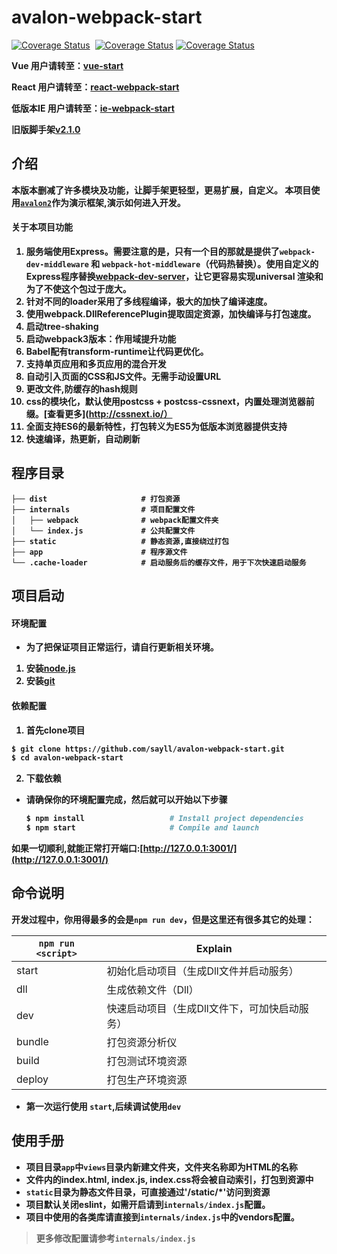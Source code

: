 # avalon-webpack-start
[![Coverage Status](https://travis-ci.org/sayll/avalon-webpack-start.svg?branch=master)](https://travis-ci.org/sayll/avalon-webpack-start)  [![Coverage Status](https://coveralls.io/repos/github/sayll/avalon-webpack-start/badge.svg)](https://coveralls.io/github/sayll/avalon-webpack-start) [![Coverage Status](https://codeclimate.com/github/sayll/avalon-webpack-start/badges/gpa.svg)](https://codeclimate.com/github/sayll/avalon-webpack-start)

<b>Vue 用户请转至：[vue-start](https://github.com/sayll/vue-start)</b>

<b>React 用户请转至：[react-webpack-start](https://github.com/sayll/react-webpack-start)</b>

<b>低版本IE 用户请转至：[ie-webpack-start](https://github.com/sayll/ie-webpack-start)</b>

<b>旧版脚手架[v2.1.0](https://github.com/sayll/avalon-webpack-start/tree/v2.1.0)

## 介绍
本版本删减了许多模块及功能，让脚手架更轻型，更易扩展，自定义。
本项目使用[`avalon2`](https://github.com/RubyLouvre/avalon)作为演示框架,演示如何进入开发。

#### 关于本项目功能
1. 服务端使用Express。需要注意的是，只有一个目的那就是提供了`webpack-dev-middleware` 和 `webpack-hot-middleware`（代码热替换）。使用自定义的Express程序替换[webpack-dev-server](https://github.com/webpack/webpack-dev-server)，让它更容易实现universal 渲染和为了不使这个包过于庞大。
2. 针对不同的loader采用了多线程编译，极大的加快了编译速度。
3. 使用webpack.DllReferencePlugin提取固定资源，加快编译与打包速度。
4. 启动tree-shaking
5. 启动webpack3版本：作用域提升功能
6. Babel配有transform-runtime让代码更优化。
7. 支持单页应用和多页应用的混合开发
8. 自动引入页面的CSS和JS文件。无需手动设置URL
9. 更改文件,防缓存的hash规则
10. css的模块化，默认使用postcss + postcss-cssnext，内置处理浏览器前缀。[查看更多](http://cssnext.io/）
11. 全面支持ES6的最新特性，打包转义为ES5为低版本浏览器提供支持
12. 快速编译，热更新，自动刷新

## 程序目录

```
├── dist                     # 打包资源
├── internals                # 项目配置文件
│   ├── webpack              # webpack配置文件夹
│   └── index.js             # 公共配置文件
├── static                   # 静态资源,直接绕过打包
├── app                      # 程序源文件
└── .cache-loader            # 启动服务后的缓存文件，用于下次快速启动服务
```

## 项目启动

#### 环境配置
* 为了把保证项目正常运行，请自行更新相关环境。
1. 安装[node.js](https://nodejs.org/)
2. 安装[git](https://git-scm.com/)

#### 依赖配置
1. 首先clone项目
```bash
$ git clone https://github.com/sayll/avalon-webpack-start.git
$ cd avalon-webpack-start
```

2. 下载依赖
* 请确保你的环境配置完成，然后就可以开始以下步骤
  ```bash
  $ npm install                   # Install project dependencies
  $ npm start                     # Compile and launch
  ```
如果一切顺利,就能正常打开端口:[http://127.0.0.1:3001/](http://127.0.0.1:3001/)

## 命令说明

开发过程中，你用得最多的会是`npm run dev`，但是这里还有很多其它的处理：

|`npm run <script>`|Explain|
|------------------|-----------|
|start|初始化启动项目（生成Dll文件并启动服务）|
|dll|生成依赖文件（Dll）|
|dev|快速启动项目（生成Dll文件下，可加快启动服务）|
|bundle|打包资源分析仪|
|build|打包测试环境资源|
|deploy|打包生产环境资源|

* 第一次运行使用 `start`,后续调试使用`dev`

## 使用手册

* 项目目录`app`中`views`目录内新建文件夹，文件夹名称即为HTML的名称
* 文件内的index.html, index.js, index.css将会被自动索引，打包到资源中
* `static`目录为静态文件目录，可直接通过'/static/*'访问到资源
* 项目默认关闭eslint，如需开启请到`internals/index.js`配置。
* 项目中使用的各类库请直接到`internals/index.js`中的vendors配置。

> 更多修改配置请参考`internals/index.js`
